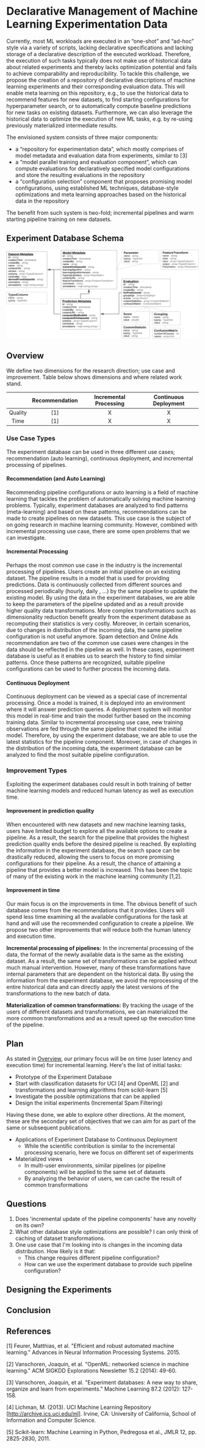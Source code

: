 # Declarative Management of Machine Learning Experimentation Data

Currently, most ML workloads are executed in an “one-shot” and “ad-hoc” style via a variety of scripts, lacking declarative specifications and lacking storage of a declarative description of the executed workload.
Therefore, the execution of such tasks typically does not make use of historical data about related experiments and thereby lacks optimization potential and fails to achieve comparability and reproducibility.
To tackle this challenge, we propose the creation of a repository of declarative descriptions of machine learning experiments and their corresponding evaluation data. 
This will enable meta learning on this repository, e.g., to use the historical data to recommend features for new datasets, to find starting configurations for hyperparameter search, or to automatically compute baseline predictions for new tasks on existing datasets. 
Furthermore, we can also leverage the historical data to optimize the execution of new ML tasks, e.g. by re-using previously materialized intermediate results.

The envisioned system consists of three major components:
- a “repository for experimentation data”, which mostly comprises of model metadata and evaluation data from experiments, similar to [3]
- a “model parallel training and evaluation component”, which can compute evaluations for declaratively specified model configurations and store the resulting evaluations in the repository
- a “configuration selection” component that proposes promising model configurations, using established ML techniques, database-style optimizations and meta learning approaches based on the historical data in the repository

The benefit from such system is two-fold; incremental pipelines and warm starting pipeline training on new datasets.

## Experiment Database Schema
![Data Model](../images/datamodel-crop.png)

## Overview
We define two dimensions for the research direction; use case and improvement.
Table below shows dimensions and where related work stand.

|	      | Recommendation | Incremental Processing   | Continuous Deployment |
|:-------:|:--------------:|:------------------------:|:---------------------:|
|Quality  |      [1]       |           X              |           X           |
|Time     |      [1]       |		   X		      |			  X		      |

### Use Case Types
The experiment database can be used in three different use cases; recommendation (auto learning), continuous deployment, and incremental processing of pipelines.

#### Recommendation (and Auto Learning)
Recommending pipeline configurations or auto learning is a field of machine learning that tackles the problem of automatically solving machine learning problems.
Typically, experiment databases are analyzed to find patterns (meta-learning) and based on these patterns, recommendations can be made to create pipelines on new datasets.
This use case is the subject of on going research in machine learning community.
However, combined with incremental processing use case, there are some open problems that we can investigate.

#### Incremental Processing 
Perhaps the most common use case in the industry is the incremental processing of pipelines.
Users create an initial pipeline on an existing dataset.
The pipeline results in a model that is used for providing predictions.
Data is continuously collected from different sources and processed periodically (hourly, daily , ...) by the same pipeline to update the existing model.
By using the data in the experiment databases, we are able to keep the parameters of the pipeline updated and as a result provide higher quality data transformations.
More complex transformations such as dimensionality reduction benefit greatly from the experiment database as recomputing their statistics is very costly.
Moreover, in certain scenarios, due to changes in distribution of the incoming data, the same pipeline configuration is not useful anymore.
Spam detection and Online Ads recommendation are two of the common use cases were changes in the data should be reflected in the pipeline as well.
In these cases, experiment database is useful as it enables us to search the history to find similar patterns.
Once these patterns are recognized, suitable pipeline configurations can be used to further process the incoming data.

#### Continuous Deployment 
Continuous deployment can be viewed as a special case of incremental processing.
Once a model is trained, it is deployed into an environment where it will answer prediction queries.
A deployment system will monitor this model in real-time and train the model further based on the incoming training data.
Similar to incremental processing use case, new training observations are fed through the same pipeline that created the initial model.
Therefore, by using the experiment database, we are able to use the latest statistics for the pipeline component.
Moreover, in case of changes in the distribution of the incoming data, the experiment database can be analyzed to find the most suitable pipeline configuration.

### Improvement Types
Exploiting the experiment databases could result in both training of better machine learning models and reduced human latency as well as execution time.

#### Improvement in prediction quality
When encountered with new datasets and new machine learning tasks, users have limited budget to explore all the available options to create a pipeline.
As a result, the search for the pipeline that provides the highest prediction quality ends before the desired pipeline is reached.
By exploiting the information in the experiment database, the search space can be drastically reduced, allowing the users to focus on more promising configurations for their pipeline.
As a result, the chance of attaining a pipeline that provides a better model is increased.
This has been the topic of many of the existing work in the machine learning community [1,2].

#### Improvement in time
Our main focus is on the improvements in time.
The obvious benefit of such database comes from the recommendations that it provides.
Users will spend less time examining all the available configurations for the task at hand and will use the recommended configuration to create a pipeline.
We propose two other improvements that will reduce both the human latency and execution time.

**Incremental processing of pipelines:** 
In the incremental processing of the data, the format of the newly available data is the same as the existing dataset.
As a result, the same set of transformations can be applied without much manual intervention.
However, many of these transformations have internal parameters that are dependent on the historical data.
By using the information from the experiment database, we avoid the reprocessing of the entire historical data and can directly apply the latest versions of the transformations to the new batch of data.

**Materialization of common transformations:**
By tracking the usage of the users of different datasets and transformations, we can materialized the more common transformations and as a result speed up the execution time of the pipeline.

## Plan
As stated in [Overview](#overview), our primary focus will be on time (user latency and execution time) for incremental learning.
Here's the list of initial tasks: 

- Prototype of the Experiment Database
- Start with classification datasets for UCI [4] and OpenML [2] and transformations and learning algorithms from scikit-learn [5]
- Investigate the possible optimizations that can be applied
- Design the initial experiments (Incremental Spam Filtering)

Having these done, we able to explore other directions.
At the moment, these are the secondary set of objectives that we can aim for as part of the same or subsequent publications.

- Applications of Experiment Database to Continuous Deployment
	- While the scientific contribution is similar to the incremental processing scenario, here we focus on different set of experiments
- Materialized views 
	- In multi-user environments, similar pipelines (or pipeline components) will be applied to the same set of datasets
	- By analyzing the behavior of users, we can cache the result of common transformations 


## Questions
1. Does 'incremental update of the pipeline components' have any novelty on its own?
2. What other database style optimizations are possible? I can only think of caching of dataset transformations.
3. One use case that I'm looking into is changes in the incoming data distribution. How likely is it that:
	- This change requires different pipeline configuration?
	- How can we use the experiment database to provide such pipeline configuration?

## Designing the Experiments

## Conclusion

## References
[1] Feurer, Matthias, et al. "Efficient and robust automated machine learning." Advances in Neural Information Processing Systems. 2015.

[2] Vanschoren, Joaquin, et al. "OpenML: networked science in machine learning." ACM SIGKDD Explorations Newsletter 15.2 (2014): 49-60.

[3] Vanschoren, Joaquin, et al. "Experiment databases: A new way to share, organize and learn from experiments." Machine Learning 87.2 (2012): 127-158.

[4] Lichman, M. (2013). UCI Machine Learning Repository [http://archive.ics.uci.edu/ml]. Irvine, CA: University of California, School of Information and Computer Science.

[5] Scikit-learn: Machine Learning in Python, Pedregosa et al., JMLR 12, pp. 2825-2830, 2011.
